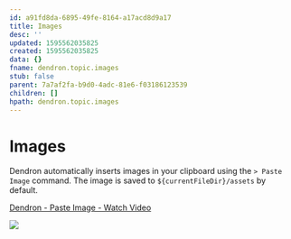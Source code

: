 ```yaml
---
id: a91fd8da-6895-49fe-8164-a17acd8d9a17
title: Images
desc: ''
updated: 1595562035825
created: 1595562035825
data: {}
fname: dendron.topic.images
stub: false
parent: 7a7af2fa-b9d0-4adc-81e6-f03186123539
children: []
hpath: dendron.topic.images
---
```


# Images

Dendron automatically inserts images in your clipboard using the `> Paste Image` command. The image is saved to `${currentFileDir}/assets` by default.

<a href="https://www.loom.com/share/e1f6d207a1134f42b7a1a7750658acec"> <p>Dendron - Paste Image - Watch Video</p> <img style="max-width:300px;" src="https://cdn.loom.com/sessions/thumbnails/e1f6d207a1134f42b7a1a7750658acec-with-play.gif"> </a>
